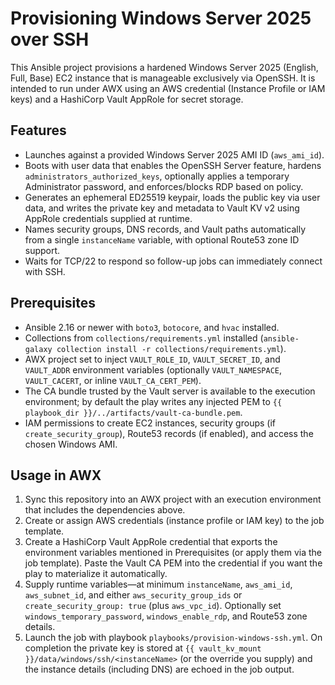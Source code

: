 # Provisioning Windows Server 2025 over SSH

This Ansible project provisions a hardened Windows Server 2025 (English, Full, Base) EC2 instance that is manageable exclusively via OpenSSH. It is intended to run under AWX using an AWS credential (Instance Profile or IAM keys) and a HashiCorp Vault AppRole for secret storage.

## Features
- Launches against a provided Windows Server 2025 AMI ID (`aws_ami_id`).
- Boots with user data that enables the OpenSSH Server feature, hardens `administrators_authorized_keys`, optionally applies a temporary Administrator password, and enforces/blocks RDP based on policy.
- Generates an ephemeral ED25519 keypair, loads the public key via user data, and writes the private key and metadata to Vault KV v2 using AppRole credentials supplied at runtime.
- Names security groups, DNS records, and Vault paths automatically from a single `instanceName` variable, with optional Route53 zone ID support.
- Waits for TCP/22 to respond so follow-up jobs can immediately connect with SSH.

## Prerequisites
- Ansible 2.16 or newer with `boto3`, `botocore`, and `hvac` installed.
- Collections from `collections/requirements.yml` installed (`ansible-galaxy collection install -r collections/requirements.yml`).
- AWX project set to inject `VAULT_ROLE_ID`, `VAULT_SECRET_ID`, and `VAULT_ADDR` environment variables (optionally `VAULT_NAMESPACE`, `VAULT_CACERT`, or inline `VAULT_CA_CERT_PEM`).
- The CA bundle trusted by the Vault server is available to the execution environment; by default the play writes any injected PEM to `{{ playbook_dir }}/../artifacts/vault-ca-bundle.pem`.
- IAM permissions to create EC2 instances, security groups (if `create_security_group`), Route53 records (if enabled), and access the chosen Windows AMI.

## Usage in AWX
1. Sync this repository into an AWX project with an execution environment that includes the dependencies above.
2. Create or assign AWS credentials (instance profile or IAM key) to the job template.
3. Create a HashiCorp Vault AppRole credential that exports the environment variables mentioned in Prerequisites (or apply them via the job template). Paste the Vault CA PEM into the credential if you want the play to materialize it automatically.
4. Supply runtime variables—at minimum `instanceName`, `aws_ami_id`, `aws_subnet_id`, and either `aws_security_group_ids` or `create_security_group: true` (plus `aws_vpc_id`). Optionally set `windows_temporary_password`, `windows_enable_rdp`, and Route53 zone details.
5. Launch the job with playbook `playbooks/provision-windows-ssh.yml`. On completion the private key is stored at `{{ vault_kv_mount }}/data/windows/ssh/<instanceName>` (or the override you supply) and the instance details (including DNS) are echoed in the job output.
